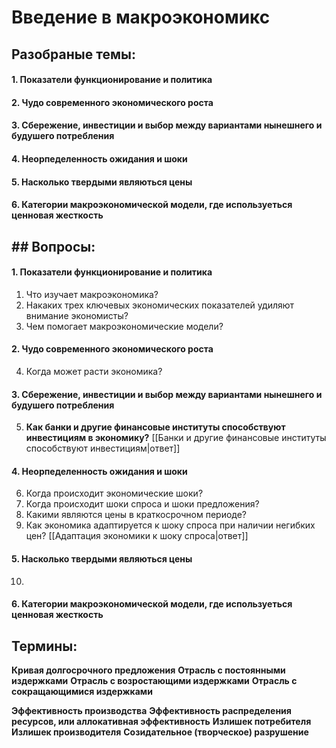 # Введение в макроэкономикс

## Разобраные темы:
#### 1.  Показатели функционирование и политика
#### 2. Чудо современного экономического роста
#### 3. Сбережение, инвестиции и выбор между вариантами нынешнего и будушего потребления
#### 4. Неорпеделенность ожидания и шоки
#### 5. Насколько твердыми являються цены 
#### 6. Категории макроэкономической модели, где используеться ценновая жесткость

## ## Вопросы:
#### 1.  Показатели функционирование и политика
1. Что изучает макроэкономика?
2. Накаких трех ключевых экономических показателей удиляют внимание экономисты?
3. Чем помогает макроэкономические модели?
#### 2. Чудо современного экономического роста
4. Когда может расти экономика?
#### 3. Сбережение, инвестиции и выбор между вариантами нынешнего и будушего потребления
5. **Как банки и другие финансовые институты способствуют инвестициям в экономику?** [[Банки и другие финансовые институты способствуют инвестициям|ответ]]
#### 4. Неорпеделенность ожидания и шоки
6. Когда происходит экономические шоки?
7. Когда происходит шоки спроса и шоки предложения?
8. Какими являются цены в краткосрочном периоде?
9. Как экономика адаптируется к шоку спроса при наличии негибких цен? [[Адаптация экономики к шоку спроса|ответ]] 
#### 5. Насколько твердыми являються цены 
10. 
#### 6. Категории макроэкономической модели, где используеться ценновая жесткость

## Термины:
**Кривая долгосрочного предложения**
**Отрасль с постоянными издержками**
**Отрасль с возростающими издержками**
**Отрасль с сокращающимися издержками**

**Эффективность производства**
**Эффективность распределения ресурсов, или аллокативная эффективность**
**Излишек потребителя** 
**Излишек производителя**
**Созидательное (творческое) разрушение**